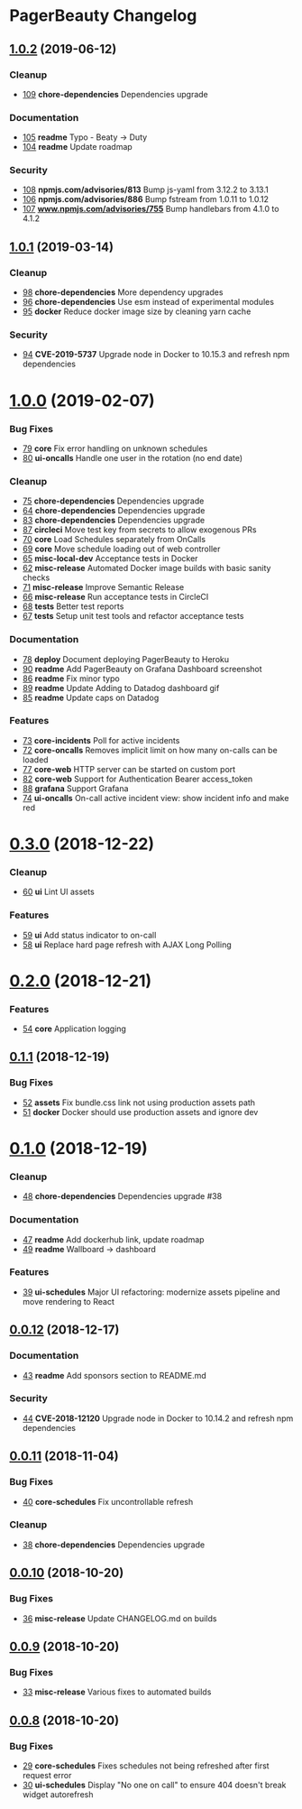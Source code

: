 # PagerBeauty Changelog

## [1.0.2](https://github.com/sergiitk/pagerbeauty/compare/v1.0.1...v1.0.2) (2019-06-12)


### Cleanup

- [109](https://github.com/sergiitk/pagerbeauty/pull/109) **chore-dependencies** Dependencies upgrade

### Documentation

- [105](https://github.com/sergiitk/pagerbeauty/pull/105) **readme** Typo - Beaty -> Duty
- [104](https://github.com/sergiitk/pagerbeauty/pull/104) **readme** Update roadmap

### Security

- [108](https://github.com/sergiitk/pagerbeauty/pull/108) **npmjs.com/advisories/813** Bump js-yaml from 3.12.2 to 3.13.1
- [106](https://github.com/sergiitk/pagerbeauty/pull/106) **npmjs.com/advisories/886** Bump fstream from 1.0.11 to 1.0.12
- [107](https://github.com/sergiitk/pagerbeauty/pull/107) **www.npmjs.com/advisories/755** Bump handlebars from 4.1.0 to 4.1.2

## [1.0.1](https://github.com/sergiitk/pagerbeauty/compare/v1.0.0...v1.0.1) (2019-03-14)


### Cleanup

- [98](https://github.com/sergiitk/pagerbeauty/pull/98) **chore-dependencies** More dependency upgrades
- [96](https://github.com/sergiitk/pagerbeauty/pull/96) **chore-dependencies** Use esm instead of experimental modules
- [95](https://github.com/sergiitk/pagerbeauty/pull/95) **docker** Reduce docker image size by cleaning yarn cache

### Security

- [94](https://github.com/sergiitk/pagerbeauty/pull/94) **CVE-2019-5737** Upgrade node in Docker to 10.15.3 and refresh npm dependencies

# [1.0.0](https://github.com/sergiitk/pagerbeauty/compare/v0.3.0...v1.0.0) (2019-02-07)


### Bug Fixes

- [79](https://github.com/sergiitk/pagerbeauty/pull/79) **core** Fix error handling on unknown schedules
- [80](https://github.com/sergiitk/pagerbeauty/pull/80) **ui-oncalls** Handle one user in the rotation (no end date)

### Cleanup

- [75](https://github.com/sergiitk/pagerbeauty/pull/75) **chore-dependencies** Dependencies upgrade
- [64](https://github.com/sergiitk/pagerbeauty/pull/64) **chore-dependencies** Dependencies upgrade
- [83](https://github.com/sergiitk/pagerbeauty/pull/83) **chore-dependencies** Dependencies upgrade
- [87](https://github.com/sergiitk/pagerbeauty/pull/87) **circleci** Move test key from secrets to allow exogenous PRs
- [70](https://github.com/sergiitk/pagerbeauty/pull/70) **core** Load Schedules separately from OnCalls
- [69](https://github.com/sergiitk/pagerbeauty/pull/69) **core** Move schedule loading out of web controller
- [65](https://github.com/sergiitk/pagerbeauty/pull/65) **misc-local-dev** Acceptance tests in Docker
- [62](https://github.com/sergiitk/pagerbeauty/pull/62) **misc-release** Automated Docker image builds with basic sanity checks
- [71](https://github.com/sergiitk/pagerbeauty/pull/71) **misc-release** Improve Semantic Release
- [66](https://github.com/sergiitk/pagerbeauty/pull/66) **misc-release** Run acceptance tests in CircleCI
- [68](https://github.com/sergiitk/pagerbeauty/pull/68) **tests** Better test reports
- [67](https://github.com/sergiitk/pagerbeauty/pull/67) **tests** Setup unit test tools and refactor acceptance tests

### Documentation

- [78](https://github.com/sergiitk/pagerbeauty/pull/78) **deploy** Document deploying PagerBeauty to Heroku
- [90](https://github.com/sergiitk/pagerbeauty/pull/90) **readme** Add PagerBeauty on Grafana Dashboard screenshot
- [86](https://github.com/sergiitk/pagerbeauty/pull/86) **readme** Fix minor typo
- [89](https://github.com/sergiitk/pagerbeauty/pull/89) **readme** Update Adding to Datadog dashboard gif
- [85](https://github.com/sergiitk/pagerbeauty/pull/85) **readme** Update caps on Datadog

### Features

- [73](https://github.com/sergiitk/pagerbeauty/pull/73) **core-incidents** Poll for active incidents
- [72](https://github.com/sergiitk/pagerbeauty/pull/72) **core-oncalls** Removes implicit limit on how many on-calls can be loaded
- [77](https://github.com/sergiitk/pagerbeauty/pull/77) **core-web** HTTP server can be started on custom port
- [82](https://github.com/sergiitk/pagerbeauty/pull/82) **core-web** Support for Authentication Bearer access_token
- [88](https://github.com/sergiitk/pagerbeauty/pull/88) **grafana** Support Grafana
- [74](https://github.com/sergiitk/pagerbeauty/pull/74) **ui-oncalls** On-call active incident view: show incident info and make red

# [0.3.0](https://github.com/sergiitk/pagerbeauty/compare/v0.2.0...v0.3.0) (2018-12-22)


### Cleanup

- [60](https://github.com/sergiitk/pagerbeauty/pull/60) **ui** Lint UI assets

### Features

- [59](https://github.com/sergiitk/pagerbeauty/pull/59) **ui** Add status indicator to on-call
- [58](https://github.com/sergiitk/pagerbeauty/pull/58) **ui** Replace hard page refresh with AJAX Long Polling

# [0.2.0](https://github.com/sergiitk/pagerbeauty/compare/v0.1.1...v0.2.0) (2018-12-21)


### Features

- [54](https://github.com/sergiitk/pagerbeauty/pull/54) **core** Application logging

## [0.1.1](https://github.com/sergiitk/pagerbeauty/compare/v0.1.0...v0.1.1) (2018-12-19)


### Bug Fixes

- [52](https://github.com/sergiitk/pagerbeauty/pull/52) **assets** Fix bundle.css link not using production assets path
- [51](https://github.com/sergiitk/pagerbeauty/pull/51) **docker** Docker should use production assets and ignore dev

# [0.1.0](https://github.com/sergiitk/pagerbeauty/compare/v0.0.12...v0.1.0) (2018-12-19)


### Cleanup

- [48](https://github.com/sergiitk/pagerbeauty/pull/48) **chore-dependencies** Dependencies upgrade #38

### Documentation

- [47](https://github.com/sergiitk/pagerbeauty/pull/47) **readme** Add dockerhub link, update roadmap
- [49](https://github.com/sergiitk/pagerbeauty/pull/49) **readme** Wallboard -> dashboard

### Features

- [39](https://github.com/sergiitk/pagerbeauty/pull/39) **ui-schedules** Major UI refactoring: modernize assets pipeline and move rendering to React

## [0.0.12](https://github.com/sergiitk/pagerbeauty/compare/v0.0.11...v0.0.12) (2018-12-17)


### Documentation

- [43](https://github.com/sergiitk/pagerbeauty/pull/43) **readme** Add sponsors section to README.md

### Security

- [44](https://github.com/sergiitk/pagerbeauty/pull/44) **CVE-2018-12120** Upgrade node in Docker to 10.14.2 and refresh npm dependencies

## [0.0.11](https://github.com/sergiitk/pagerbeauty/compare/v0.0.10...v0.0.11) (2018-11-04)


### Bug Fixes

- [40](https://github.com/sergiitk/pagerbeauty/pull/40) **core-schedules** Fix uncontrollable refresh

### Cleanup

- [38](https://github.com/sergiitk/pagerbeauty/pull/38) **chore-dependencies** Dependencies upgrade

## [0.0.10](https://github.com/sergiitk/pagerbeauty/compare/v0.0.9...v0.0.10) (2018-10-20)


### Bug Fixes

- [36](https://github.com/sergiitk/pagerbeauty/pull/36) **misc-release** Update CHANGELOG.md on builds

## [0.0.9](https://github.com/sergiitk/pagerbeauty/compare/v0.0.8...v0.0.9) (2018-10-20)


### Bug Fixes

- [33](https://github.com/sergiitk/pagerbeauty/pull/33) **misc-release** Various fixes to automated builds

## [0.0.8](https://github.com/sergiitk/pagerbeauty/compare/v0.0.7...v0.0.8) (2018-10-20)


### Bug Fixes

- [29](https://github.com/sergiitk/pagerbeauty/pull/29) **core-schedules** Fixes schedules not being refreshed after first request error
- [30](https://github.com/sergiitk/pagerbeauty/pull/30) **ui-schedules** Display "No one on call" to ensure 404 doesn't break widget autorefresh
